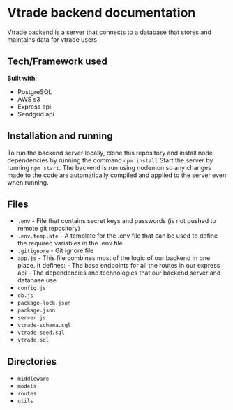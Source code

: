 # Vtrade backend documentation

Vtrade backend is a server that connects to a database that stores and maintains data for vtrade users

## Tech/Framework used

**Built with**:
- PostgreSQL
- AWS s3
- Express api
- Sendgrid api

## Installation and running
To run the backend server locally, clone this repository and install node dependencies by running the command `npm install`
Start the server by running `npm start`.
The backend is run using nodemon so any changes made to the code are automatically compiled and applied to the server even when running.

## Files
- `.env` - File that contains secret keys and passwords (is not pushed to remote git repository)
- `.env.template` - A template for the .env file that can be used to define the required variables in the .env file
- `.gitignore` - Git ignore file
- `app.js` - This file combines most of the logic of our backend in one place. It defines:
            - The base endpoints for all the routes in our express api
            - The dependencies and technologies that our backend server and database use
- `config.js` 
- `db.js`
- `package-lock.json`
- `package.json`
- `server.js`
- `vtrade-schema.sql`
- `vtrade-seed.sql`
- `vtrade.sql`

## Directories

- `middleware`
- `models`
- `routes`
- `utils`
